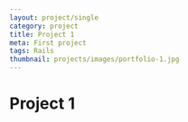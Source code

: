 ```yaml
---
layout: project/single
category: project
title: Project 1
meta: First project
tags: Rails
thumbnail: projects/images/portfolio-1.jpg
---
```


# Project 1

